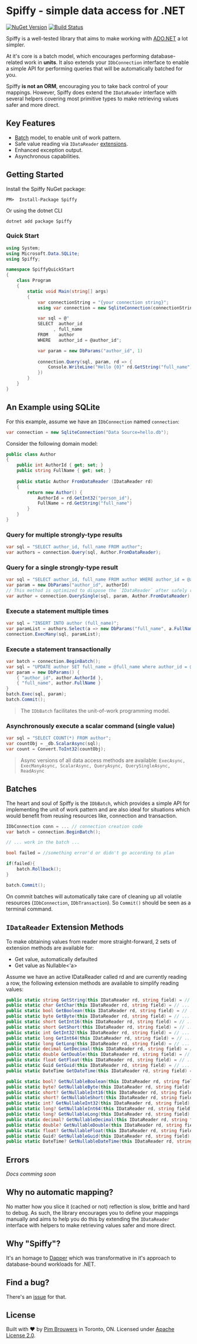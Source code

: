 # Spiffy - simple data access for .NET 

[![NuGet Version](https://img.shields.io/nuget/v/Spiffy.svg)](https://www.nuget.org/packages/Spiffy)
[![Build Status](https://travis-ci.org/pimbrouwers/Spiffy.svg?branch=master)](https://travis-ci.org/pimbrouwers/Spiffy)

Spiffy is a well-tested library that aims to make working with [ADO.NET](https://docs.microsoft.com/en-us/dotnet/framework/data/adonet/ado-net-overview) a lot simpler. 

At it's core is a batch model, which encourages performing database-related work in **units**. It also extends your `IDbConnection` interface to enable a simple API for performing queries that will be automatically batched for you.

Spiffy **is not an ORM**, encouraging you to take back control of your mappings. However, Spiffy does extend the `IDataReader` interface with several helpers covering most primitive types to make retrieving values safer and more direct.

## Key Features

- [Batch](#batches) model, to enable unit of work pattern.
- Safe value reading via `IDataReader` [extensions](#idatareader-extension-methods).
- Enhanced exception output.
- Asynchronous capabilities.

## Getting Started

Install the Spiffy NuGet package:

```
PM>  Install-Package Spiffy
```

Or using the dotnet CLI

```
dotnet add package Spiffy
```

### Quick Start

```csharp
using System;
using Microsoft.Data.SQLite;
using Spiffy;

namespace SpiffyQuickStart
{
    class Program
    {
        static void Main(string[] args)
        {
            var connectionString = "{your connection string}";
            using var connection = new SqliteConnection(connectionString);

            var sql = @"
            SELECT  author_id
                  , full_name 
            FROM    author 
            WHERE   author_id = @author_id";

            var param = new DbParams("author_id", 1)
            
            connection.Query(sql, param, rd => {
                Console.WriteLine("Hello {0}" rd.GetString("full_name"));
            })
        }
    }
}


```

## An Example using SQLite

For this example, assume we have an `IDbConnection` named `connection`:

```csharp
var connection = new SqliteConnection("Data Source=hello.db");
```

Consider the following domain model:

```csharp
public class Author
{
    public int AuthorId { get; set; }
    public string FullName { get; set; }
        
    public static Author FromDataReader (IDataReader rd)
    {
        return new Author() {
            AuthorId = rd.GetInt32("person_id"),
            FullName = rd.GetString("full_name")
        }
    }
}
```

### Query for multiple strongly-type results

```csharp
var sql = "SELECT author_id, full_name FROM author";
var authors = connection.Query(sql, Author.FromDataReader);
```

### Query for a single strongly-type result

```csharp
var sql = "SELECT author_id, full_name FROM author WHERE author_id = @author_id";
var param = new DbParams("author_id", authorId)
// This method is optimized to dispose the `IDataReader` after safely reading the first `IDataRecord
var author = connection.QuerySingle(sql, param, Author.FromDataReader);
```

### Execute a statement multiple times

```csharp
var sql = "INSERT INTO author (full_name)";
var paramList = authors.Select(a => new DbParams("full_name", a.FullName));
connection.ExecMany(sql, paramList);
```

### Execute a statement transactionally

```csharp
var batch = connection.BeginBatch();
var sql = "UPDATE author SET full_name = @full_name where author_id = @author_id";
var param = new DbParams() {
    { "author_id", author.AuthorId },
    { "full_name", author.FullName }
}
batch.Exec(sql, param);
batch.Commit();
```

> The `IDbBatch` facilitates the unit-of-work programming model.

### Asynchronously execute a scalar command (single value)

```csharp
var sql = "SELECT COUNT(*) FROM author";
var countObj = _db.ScalarAsync(sql);                
var count = Convert.ToInt32(countObj);
```

> Async versions of all data access methods are available: `ExecAsync, ExecManyAsync, ScalarAsync, QueryAsync, QuerySingleAsync, ReadAsync`

## Batches

The heart and soul of Spiffy is the `IDbBatch`, which provides a simple API for implementing the unit of work pattern and are also ideal for situations which would benefit from reusing resources like, connection and transaction.

```csharp
IDbConnection conn = ... // connection creation code
var batch = connection.BeginBatch();

// ... work in the batch ...

bool failed = //something error'd or didn't go according to plan

if(failed){
    batch.Rollback();
}

batch.Commit();
```

On commit batches will automatically take care of cleaning up all volatile resources (`IDbConnection`, `IDbTransaction`). So `Commit()` should be seen as a terminal command.

## `IDataReader` Extension Methods

To make obtaining values from reader more straight-forward, 2 sets of extension methods are available for:

- Get value, automatically defaulted
- Get value as Nullable<'a>

Assume we have an active IDataReader called rd and are currently reading a row, the following extension methods are available to simplify reading values:

```csharp
public static string GetString(this IDataReader rd, string field) = // ...
public static char GetChar(this IDataReader rd, string field) = // ...
public static bool GetBoolean(this IDataReader rd, string field) = // ...
public static byte GetByte(this IDataReader rd, string field) = // ...
public static short GetInt16(this IDataReader rd, string field) = // ...
public static short GetShort(this IDataReader rd, string field) = // ...
public static int GetInt32(this IDataReader rd, string field) = // ...
public static long GetInt64(this IDataReader rd, string field) = // ...
public static long GetLong(this IDataReader rd, string field) = // ...
public static decimal GetDecimal(this IDataReader rd, string field) = // ...
public static double GetDouble(this IDataReader rd, string field) = // ...
public static float GetFloat(this IDataReader rd, string field) = // ...
public static Guid GetGuid(this IDataReader rd, string field) = // ...
public static DateTime GetDateTime(this IDataReader rd, string field) = // ...

public static bool? GetNullableBoolean(this IDataReader rd, string field) = // ...
public static byte? GetNullableByte(this IDataReader rd, string field) = // ...
public static short? GetNullableInt16(this IDataReader rd, string field) = // ...
public static short? GetNullableShort(this IDataReader rd, string field) = // ...
public static int? GetNullableInt32(this IDataReader rd, string field) = // ...
public static long? GetNullableInt64(this IDataReader rd, string field) = // ...
public static long? GetNullableLong(this IDataReader rd, string field) = // ...
public static decimal? GetNullableDecimal(this IDataReader rd, string field) = // ...
public static double? GetNullableDouble(this IDataReader rd, string field) = // ...
public static float? GetNullableFloat(this IDataReader rd, string field) = // ...
public static Guid? GetNullableGuid(this IDataReader rd, string field) = // ...
public static DateTime? GetNullableDateTime(this IDataReader rd, string field) = // ...
```

## Errors

_Docs comming soon_

## Why no automatic mapping?

No matter how you slice it (cached or not) reflection is slow, brittle and hard to debug. As such, the library encourages you to define your mappings manually and aims to help you do this by extending the `IDataReader` interface with helpers to make retrieving values safer and more direct.

## Why "Spiffy"?
It's an homage to [Dapper](https://github.com/StackExchange/Dapper) which was transformative in it's approach to database-bound workloads for .NET.

## Find a bug?

There's an [issue](https://github.com/pimbrouwers/Spiffy/issues) for that.

## License

Built with ♥ by [Pim Brouwers](https://github.com/pimbrouwers) in Toronto, ON. Licensed under [Apache License 2.0](https://github.com/pimbrouwers/Spiffy/blob/master/LICENSE).

